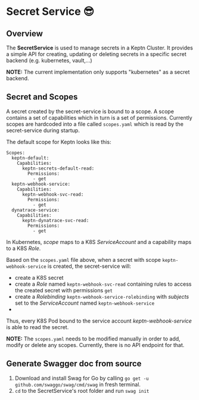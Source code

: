 # Secret Service 😎

## Overview

The **SecretService** is used to manage secrets in a Keptn Cluster.
It provides a simple API for creating, updating or deleting secrets in a specific secret backend (e.g. kubernetes, vault,...)

**NOTE:** The current implementation only supports "kubernetes" as a secret backend.

## Secret and Scopes

A secret created by the secret-service is bound to a scope.
A scope contains a set of capabilities which in turn is a set of permissions.
Currently scopes are hardcoded into a file called `scopes.yaml` which is read by the secret-service during startup.

The default scope for Keptn looks like this:
```
Scopes:
  keptn-default:
    Capabilities:
      keptn-secrets-default-read:
        Permissions:
          - get
  keptn-webhook-service:
    Capabilities:
      keptn-webhook-svc-read:
        Permissions:
          - get
  dynatrace-service:
    Capabilities:
      keptn-dynatrace-svc-read:
        Permissions:
          - get
```

In Kubernetes, *scope* maps to a K8S *ServiceAccount* and a capability maps to a K8S *Role*.

Based on the `scopes.yaml` file above, when a secret with scope `keptn-webhook-service` is created, the secret-service will:
- create a K8S secret
- create a *Role* named `keptn-webhook-svc-read` containing rules to access the created secret with permissions `get`
- create a *Rolebinding* `keptn-webhook-service-rolebinding` with *subjects* set to the *ServiceAccount* named `keptn-webhook-service`
-

Thus, every K8S Pod bound to the service account *keptn-webhook-service* is able to read the secret.

**NOTE:** The `scopes.yaml` needs to be modified manually in order to add, modify or delete any scopes. Currently,
there is no API endpoint for that.

## Generate  Swagger doc from source

1. Download and install Swag for Go by calling `go get -u github.com/swaggo/swag/cmd/swag` in fresh terminal.
2. `cd` to the SecretService's root folder and run `swag init`
